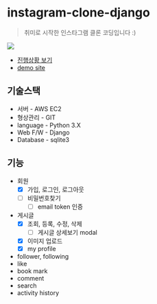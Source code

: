 # instagram-clone-django

> 취미로 시작한 인스타그램 클론 코딩입니다 :)  

![](./preview-profile.png)

- [진행상황 보기](https://trello.com/b/0S9XNYLa)
- [demo site](http://52.79.112.138)

## 기술스택
  - 서버 - AWS EC2
  - 형상관리 - GIT
  - language - Python 3.X
  - Web F/W - Django
  - Database - sqlite3

## 기능
  - 회원
    - [x] 가입, 로그인, 로그아웃
    - [ ] 비밀번호찾기
      - [ ] email token 인증
  - 게시글
    - [x] 조회, 등록, 수정, 삭제
      - [ ] 게시글 상세보기 modal 
    - [x] 이미지 업로드
    - [x] my profile
  - follower, following
  - like
  - book mark
  - comment
  - search
  - activity history
